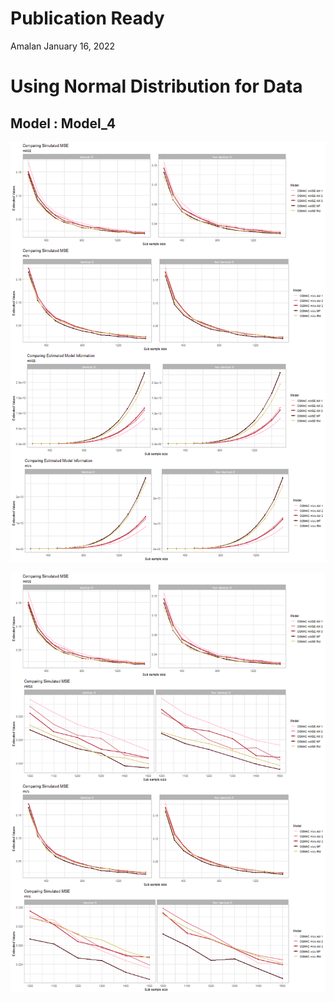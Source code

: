 Publication Ready
================
Amalan
January 16, 2022

# Using Normal Distribution for Data

## Model : Model\_4

![plot of chunk Identical r0 Plots](Plots/Identical%20r0%20Plots-1.png)

![plot of chunk All Plots](Plots/All%20Plots-1.png)
